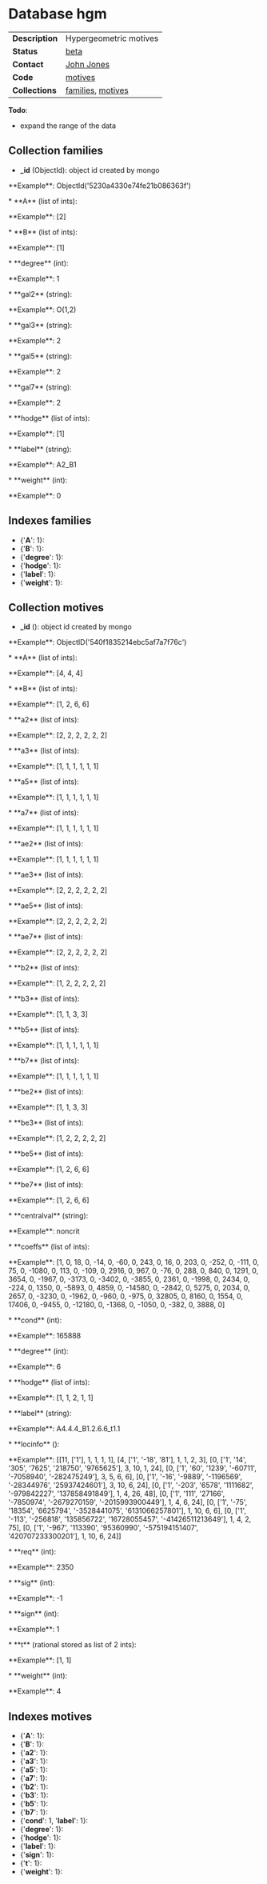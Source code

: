 # Database hgm

|||
|---|---|
|**Description**|Hypergeometric motives|
|**Status**|[beta](http://beta.lmfdb.org/Motive/Hypergeometric/Q/)|
|**Contact**|[John Jones](https://github.com/jwj61)|
|**Code**|[motives](https://github.com/LMFDB/lmfdb/tree/master/lmfdb/motives)|
|**Collections**|[families](http://beta.lmfdb.org/api/hgm/families), [motives](http://beta.lmfdb.org/api/hgm/motives)|

**Todo**:
* expand the range of the data

## Collection families
 * **_id** (ObjectId): object id created by mongo
<p>**Example**: ObjectId('5230a4330e74fe21b086363f')</p>
 * **A** (list of ints):
<p>**Example**: [2]</p>
 * **B** (list of ints):
<p>**Example**: [1]</p>
 * **degree** (int):
<p>**Example**: 1</p>
 * **gal2** (string):
<p>**Example**: O(1,2)</p>
 * **gal3** (string):
<p>**Example**: 2</p>
 * **gal5** (string):
<p>**Example**: 2</p>
 * **gal7** (string):
<p>**Example**: 2</p>
 * **hodge** (list of ints):
<p>**Example**: [1]</p>
 * **label** (string):
<p>**Example**: A2_B1</p>
 * **weight** (int):
<p>**Example**: 0</p>

## Indexes families
 * {'**A**': 1}: 
 * {'**B**': 1}: 
 * {'**degree**': 1}: 
 * {'**hodge**': 1}: 
 * {'**label**': 1}: 
 * {'**weight**': 1}: 

## Collection motives
 * **_id** (): object id created by mongo
<p>**Example**: ObjectID('540f1835214ebc5af7a7f76c')</p>
 * **A** (list of ints):
<p>**Example**: [4, 4, 4]</p>
 * **B** (list of ints):
<p>**Example**: [1, 2, 6, 6]</p>
 * **a2** (list of ints):
<p>**Example**: [2, 2, 2, 2, 2, 2]</p>
 * **a3** (list of ints):
<p>**Example**: [1, 1, 1, 1, 1, 1]</p>
 * **a5** (list of ints):
<p>**Example**: [1, 1, 1, 1, 1, 1]</p>
 * **a7** (list of ints):
<p>**Example**: [1, 1, 1, 1, 1, 1]</p>
 * **ae2** (list of ints):
<p>**Example**: [1, 1, 1, 1, 1, 1]</p>
 * **ae3** (list of ints):
<p>**Example**: [2, 2, 2, 2, 2, 2]</p>
 * **ae5** (list of ints):
<p>**Example**: [2, 2, 2, 2, 2, 2]</p>
 * **ae7** (list of ints):
<p>**Example**: [2, 2, 2, 2, 2, 2]</p>
 * **b2** (list of ints):
<p>**Example**: [1, 2, 2, 2, 2, 2]</p>
 * **b3** (list of ints):
<p>**Example**: [1, 1, 3, 3]</p>
 * **b5** (list of ints):
<p>**Example**: [1, 1, 1, 1, 1, 1]</p>
 * **b7** (list of ints):
<p>**Example**: [1, 1, 1, 1, 1, 1]</p>
 * **be2** (list of ints):
<p>**Example**: [1, 1, 3, 3]</p>
 * **be3** (list of ints):
<p>**Example**: [1, 2, 2, 2, 2, 2]</p>
 * **be5** (list of ints):
<p>**Example**: [1, 2, 6, 6]</p>
 * **be7** (list of ints):
<p>**Example**: [1, 2, 6, 6]</p>
 * **centralval** (string):
<p>**Example**: noncrit</p>
 * **coeffs** (list of ints):
<p>**Example**: [1, 0, 18, 0, -14, 0, -60, 0, 243, 0, 16, 0, 203, 0, -252, 0, -111, 0, 75, 0, -1080, 0, 113, 0, -109, 0, 2916, 0, 967, 0, -76, 0, 288, 0, 840, 0, 1291, 0, 3654, 0, -1967, 0, -3173, 0, -3402, 0, -3855, 0, 2361, 0, -1998, 0, 2434, 0, -224, 0, 1350, 0, -5893, 0, 4859, 0, -14580, 0, -2842, 0, 5275, 0, 2034, 0, 2657, 0, -3230, 0, -1962, 0, -960, 0, -975, 0, 32805, 0, 8160, 0, 1554, 0, 17406, 0, -9455, 0, -12180, 0, -1368, 0, -1050, 0, -382, 0, 3888, 0]</p>
 * **cond** (int):
<p>**Example**: 165888</p>
 * **degree** (int):
<p>**Example**: 6</p>
 * **hodge** (list of ints):
<p>**Example**: [1, 1, 2, 1, 1]</p>
 * **label** (string):
<p>**Example**: A4.4.4_B1.2.6.6_t1.1</p>
 * **locinfo** ():
<p>**Example**: [[11, ['1'], 1, 1, 1, 1], [4, ['1', '-18', '81'], 1, 1, 2, 3], [0, ['1', '14', '305', '7625', '218750', '9765625'], 3, 10, 1, 24], [0, ['1', '60', '1239', '-60711', '-7058940', '-282475249'], 3, 5, 6, 6], [0, ['1', '-16', '-9889', '-1196569', '-28344976', '25937424601'], 3, 10, 6, 24], [0, ['1', '-203', '6578', '1111682', '-979842227', '137858491849'], 1, 4, 26, 48], [0, ['1', '111', '27166', '-7850974', '-2679270159', '-2015993900449'], 1, 4, 6, 24], [0, ['1', '-75', '18354', '6625794', '-3528441075', '6131066257801'], 1, 10, 6, 6], [0, ['1', '-113', '-256818', '135856722', '16728055457', '-41426511213649'], 1, 4, 2, 75], [0, ['1', '-967', '113390', '95360990', '-575194151407', '420707233300201'], 1, 10, 6, 24]]</p>
 * **req** (int):
<p>**Example**: 2350</p>
 * **sig** (int):
<p>**Example**: -1</p>
 * **sign** (int):
<p>**Example**: 1</p>
 * **t** (rational stored as list of 2 ints):
<p>**Example**: [1, 1]</p>
 * **weight** (int):
<p>**Example**: 4</p>

## Indexes motives
 * {'**A**': 1}: 
 * {'**B**': 1}: 
 * {'**a2**': 1}: 
 * {'**a3**': 1}: 
 * {'**a5**': 1}: 
 * {'**a7**': 1}: 
 * {'**b2**': 1}: 
 * {'**b3**': 1}: 
 * {'**b5**': 1}: 
 * {'**b7**': 1}: 
 * {'**cond**': 1, '**label**': 1}: 
 * {'**degree**': 1}: 
 * {'**hodge**': 1}: 
 * {'**label**': 1}: 
 * {'**sign**': 1}: 
 * {'**t**': 1}: 
 * {'**weight**': 1}: 
